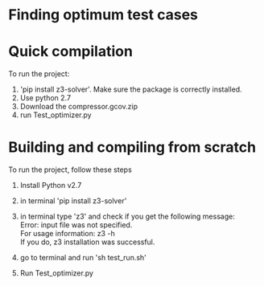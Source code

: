 # Finding optimum test cases

# Quick compilation
To run the project:
1. 'pip install z3-solver'. Make sure the package is correctly installed.
2. Use python 2.7
3. Download the compressor.gcov.zip
4. run Test_optimizer.py


# Building and compiling from scratch

To run the project, follow these steps 
1. Install Python v2.7
2. in terminal 'pip install z3-solver'

3. in terminal type 'z3' and check if you get the following message:<br/>
    Error: input file was not specified.<br/>
    For usage information: z3 -h<br/>
If you do, z3 installation was successful.<br/>


3. go to terminal and run 'sh test_run.sh'
4. Run Test_optimizer.py


